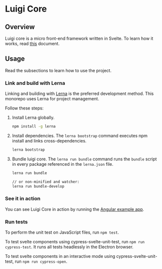 # Luigi Core

## Overview

Luigi core is a micro front-end framework written in Svelte. To learn how it works, read [this](examples/README.md) document.

## Usage

Read the subsections to learn how to use the project.

### Link and build with Lerna

Linking and building with [Lerna](https://lernajs.io/) is the preferred development method. This monorepo uses Lerna for project management. 

Follow these steps:

1. Install Lerna globally.
    ```bash
    npm install -g lerna
    ```

2. Install dependencies. 
The `lerna bootstrap` command executes npm install and links cross-dependencies.
    ```bash
    lerna bootstrap
    ```

3. Bundle luigi core.
The `lerna run bundle` command runs the `bundle` script in every package referenced in the `lerna.json` file.
    ```bash
    lerna run bundle

    // or non-minified and watcher:
    lerna run bundle-develop
    ```

### See it in action

You can see Luigi Core in action by running the [Angular example app](/core/examples/luigi-sample-angular/README.md).



<!-- 3. Serve public directory
Distribution files generated by `lerna run bundle` and `lerna run bundle` are stored in `core/public` folder. 
Point your local webserver to this directory or use a eg. node based webserver:
```bash
npm install --global local-web-server
0
```` -->

### Run tests

To perform the unit test on JavaScript files, run `npm test`.

To test svelte components using cypress-svelte-unit-test, run `npm run cypress-test`. It runs all tests headlessly in the Electron browser.

To test svelte components in an interactive mode using cypress-svelte-unit-test, run `npm run cypress-open`.
